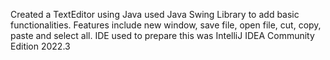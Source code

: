 Created a TextEditor using Java
used Java Swing Library to add basic functionalities.
Features include new window, save file, open file, cut, copy, paste and select all.
IDE used to prepare this was IntelliJ IDEA Community Edition 2022.3
